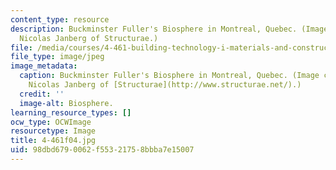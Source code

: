```yaml
---
content_type: resource
description: Buckminster Fuller's Biosphere in Montreal, Quebec. (Image courtesy of
  Nicolas Janberg of Structurae.)
file: /media/courses/4-461-building-technology-i-materials-and-construction-fall-2004/98dbd6790062f55321758bbba7e15007_4-461f04.jpg
file_type: image/jpeg
image_metadata:
  caption: Buckminster Fuller's Biosphere in Montreal, Quebec. (Image courtesy of
    Nicolas Janberg of [Structurae](http://www.structurae.net/).)
  credit: ''
  image-alt: Biosphere.
learning_resource_types: []
ocw_type: OCWImage
resourcetype: Image
title: 4-461f04.jpg
uid: 98dbd679-0062-f553-2175-8bbba7e15007
---
```

